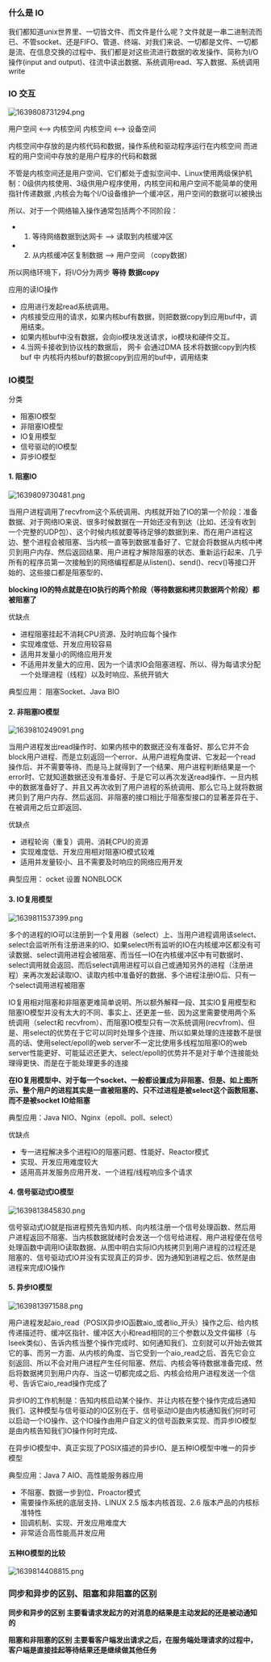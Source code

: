 

### 什么是 IO 

我们都知道unix世界里、一切皆文件、而文件是什么呢？文件就是一串二进制流而已、不管socket、还是FIFO、管道、终端、对我们来说、一切都是文件、一切都是流、在信息交换的过程中、我们都是对这些流进行数据的收发操作、简称为I/O操作(input and output)、往流中读出数据、系统调用read、写入数据、系统调用write
###  IO 交互



![1639808731294.png](https://qiniu.muluofeng.com/1639808731294.png)


用户空间 <—–> 内核空间
内核空间 <—–> 设备空间

内核空间中存放的是内核代码和数据，操作系统和驱动程序运行在内核空间
而进程的用户空间中存放的是用户程序的代码和数据

不管是内核空间还是用户空间、它们都处于虚拟空间中、Linux使用两级保护机制：0级供内核使用、3级供用户程序使用，内核空间和用户空间不能简单的使用指针传递数据 ,内核会为每个I/O设备维护一个缓冲区，用户空间的数据可以被换出

所以、对于一个网络输入操作通常包括两个不同阶段：
- 1. 等待网络数据到达网卡 –> 读取到内核缓冲区
- 2. 从内核缓冲区复制数据 –> 用户空间    （copy数据）

所以网络环境下，将I/O分为两步 **等待**   **数据copy**

应用的读IO操作

- 应用进行发起read系统调用。 
- 内核接受应用的请求，如果内核buf有数据，则把数据copy到应用buf中，调用结束。
-  如果内核buf中没有数据，会向io模块发送请求，io模块和硬件交互。 
- 4.当网卡接收到协议栈的数据后， 网卡 会通过DMA 技术将数据copy到内核 buf 中 内核将内核buf的数据copy到应用的buf中，调用结束

### IO模型
分类
- 阻塞IO模型
- 非阻塞IO模型
- IO复用模型
- 信号驱动的IO模型
- 异步IO模型


#### 1. 阻塞IO


![1639809730481.png](https://qiniu.muluofeng.com/1639809730481.png)

当用户进程调用了recvfrom这个系统调用、内核就开始了IO的第一个阶段：准备数据、对于网络IO来说、很多时候数据在一开始还没有到达（比如、还没有收到一个完整的UDP包）、这个时候内核就要等待足够的数据到来、而在用户进程这边、整个进程会被阻塞、当内核一直等到数据准备好了、它就会将数据从内核中拷贝到用户内存、然后返回结果、用户进程才解除阻塞的状态、重新运行起来、几乎所有的程序员第一次接触到的网络编程都是从listen()、send()、recv()等接口开始的、这些接口都是阻塞型的、

**blocking IO的特点就是在IO执行的两个阶段（等待数据和拷贝数据两个阶段）都被阻塞了**

优缺点
- 进程阻塞挂起不消耗CPU资源、及时响应每个操作
- 实现难度低、开发应用较容易
- 适用并发量小的网络应用开发
- 不适用并发量大的应用、因为一个请求IO会阻塞进程、所以、得为每请求分配一个处理进程（线程）以及时响应、系统开销大

典型应用： 阻塞Socket、Java BIO
####  2. 非阻塞IO模型



![1639810249091.png](https://qiniu.muluofeng.com/1639810249091.png)


当用户进程发出read操作时、如果内核中的数据还没有准备好、那么它并不会block用户进程、而是立刻返回一个error、从用户进程角度讲、它发起一个read操作后、并不需要等待、而是马上就得到了一个结果、用户进程判断结果是一个error时、它就知道数据还没有准备好、于是它可以再次发送read操作、一旦内核中的数据准备好了、并且又再次收到了用户进程的系统调用、那么它马上就将数据拷贝到了用户内存、然后返回、非阻塞的接口相比于阻塞型接口的显著差异在于、在被调用之后立即返回、

优缺点

- 进程轮询（重复）调用、消耗CPU的资源
- 实现难度低、开发应用相对阻塞IO模式较难
- 适用并发量较小、且不需要及时响应的网络应用开发


典型应用： ocket 设置 NONBLOCK

####  3.  IO复用模型


![1639811537399.png](https://qiniu.muluofeng.com/1639811537399.png)

多个的进程的IO可以注册到一个复用器（select）上、当用户进程调用该select、select会监听所有注册进来的IO、如果select所有监听的IO在内核缓冲区都没有可读数据、select调用进程会被阻塞、而当任一IO在内核缓冲区中有可数据时、select调用就会返回、而后select调用进程可以自己或通知另外的进程（注册进程）来再次发起读取IO、读取内核中准备好的数据、多个进程注册IO后、只有一个select调用进程被阻塞

IO复用相对阻塞和非阻塞更难简单说明、所以额外解释一段、其实IO复用模型和阻塞IO模型并没有太大的不同、事实上、还更差一些、因为这里需要使用两个系统调用（select和 recvfrom）、而阻塞IO模型只有一次系统调用(recvfrom)、但是、用select的优势在于它可以同时处理多个连接、所以如果处理的连接数不是很高的话、使用select/epoll的web server不一定比使用多线程加阻塞IO的web server性能更好、可能延迟还更大、select/epoll的优势并不是对于单个连接能处理得更快、而是在于能处理更多的连接

**在IO复用模型中、对于每一个socket、一般都设置成为非阻塞、但是、如上图所示、整个用户的进程其实是一直被阻塞的、只不过进程是被select这个函数阻塞、而不是被socket IO给阻塞**

典型应用：Java NIO、Nginx（epoll、poll、select）

优缺点

- 专一进程解决多个进程IO的阻塞问题、性能好、Reactor模式
- 实现、开发应用难度较大
- 适用高并发服务应用开发、一个进程/线程响应多个请求


#### 4. 信号驱动式IO模型

![1639813845830.png](https://qiniu.muluofeng.com/1639813845830.png)



信号驱动式IO就是指进程预先告知内核、向内核注册一个信号处理函数、然后用户进程返回不阻塞、当内核数据就绪时会发送一个信号给进程、用户进程便在信号处理函数中调用IO读取数据、从图中明白实际IO内核拷贝到用户进程的过程还是阻塞的、信号驱动式IO并没有实现真正的异步、因为通知到进程之后、依然是由进程来完成IO操作


#### 5. 异步IO模型


![1639813971588.png](https://qiniu.muluofeng.com/1639813971588.png)


用户进程发起aio_read（POSIX异步IO函数aio_或者lio_开头）操作之后、给内核传递描述符、缓冲区指针、缓冲区大小和read相同的三个参数以及文件偏移（与lseek类似）、告诉内核当整个操作完成时、如何通知我们、立刻就可以开始去做其它的事、而另一方面、从内核的角度、当它受到一个aio_read之后、首先它会立刻返回、所以不会对用户进程产生任何阻塞、然后、内核会等待数据准备完成、然后将数据拷贝到用户内存、当这一切都完成之后、内核会给用户进程发送一个信号、告诉它aio_read操作完成了

异步IO的工作机制是：告知内核启动某个操作、并让内核在整个操作完成后通知我们、这种模型与信号驱动的IO区别在于、信号驱动IO是由内核通知我们何时可以启动一个IO操作、这个IO操作由用户自定义的信号函数来实现、而异步IO模型是由内核告知我们IO操作何时完成、

在异步IO模型中、真正实现了POSIX描述的异步IO、是五种IO模型中唯一的异步模型

典型应用：Java 7 AIO、高性能服务器应用

- 不阻塞、数据一步到位、Proactor模式
- 需要操作系统的底层支持、LINUX 2.5 版本内核首现、2.6 版本产品的内核标准特性
- 回调机制、实现、开发应用难度大
- 非常适合高性能高并发应用


#### 五种IO模型的比较


![1639814408815.png](https://qiniu.muluofeng.com/1639814408815.png)


### 同步和异步的区别、阻塞和非阻塞的区别

**同步和异步的区别 主要看请求发起方的对消息的结果是主动发起的还是被动通知的**

**阻塞和非阻塞的区别 主要看客户端发出请求之后，在服务端处理请求的过程中，客户端是直接挂起等待结果还是继续做其他任务**